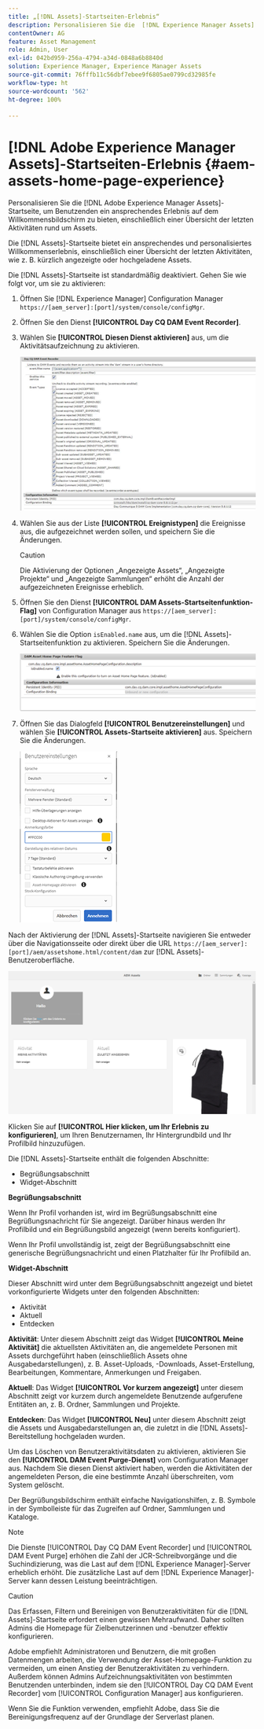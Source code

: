 ```yaml
---
title: „[!DNL Assets]-Startseiten-Erlebnis“
description: Personalisieren Sie die  [!DNL Experience Manager Assets] -Startseite, um Benutzenden ein ansprechendes Erlebnis auf dem Willkommensbildschirm zu bieten, einschließlich einer Übersicht der letzten Aktivitäten rund um Assets.
contentOwner: AG
feature: Asset Management
role: Admin, User
exl-id: 042bd959-256a-4794-a34d-0848a6b8840d
solution: Experience Manager, Experience Manager Assets
source-git-commit: 76fffb11c56dbf7ebee9f6805ae0799cd32985fe
workflow-type: ht
source-wordcount: '562'
ht-degree: 100%

---
```


# [!DNL Adobe Experience Manager Assets]-Startseiten-Erlebnis {#aem-assets-home-page-experience}

Personalisieren Sie die [!DNL Adobe Experience Manager Assets]-Startseite, um Benutzenden ein ansprechendes Erlebnis auf dem Willkommensbildschirm zu bieten, einschließlich einer Übersicht der letzten Aktivitäten rund um Assets.

Die [!DNL Assets]-Startseite bietet ein ansprechendes und personalisiertes Willkommenserlebnis, einschließlich einer Übersicht der letzten Aktivitäten, wie z. B. kürzlich angezeigte oder hochgeladene Assets.

Die [!DNL Assets]-Startseite ist standardmäßig deaktiviert. Gehen Sie wie folgt vor, um sie zu aktivieren:

1. Öffnen Sie [!DNL Experience Manager] Configuration Manager `https://[aem_server]:[port]/system/console/configMgr`.
1. Öffnen Sie den Dienst **[!UICONTROL Day CQ DAM Event Recorder]**.
1. Wählen Sie **[!UICONTROL Diesen Dienst aktivieren]** aus, um die Aktivitätsaufzeichnung zu aktivieren.

   ![chlimage_1-250](assets/chlimage_1-250.png)

1. Wählen Sie aus der Liste **[!UICONTROL Ereignistypen]** die Ereignisse aus, die aufgezeichnet werden sollen, und speichern Sie die Änderungen.

   >[!CAUTION]
   >
   >Die Aktivierung der Optionen „Angezeigte Assets“, „Angezeigte Projekte“ und „Angezeigte Sammlungen“ erhöht die Anzahl der aufgezeichneten Ereignisse erheblich.

1. Öffnen Sie den Dienst **[!UICONTROL DAM Assets-Startseitenfunktion-Flag]** von Configuration Manager aus `https://[aem_server]:[port]/system/console/configMgr`.
1. Wählen Sie die Option `isEnabled.name` aus, um die [!DNL Assets]-Startseitenfunktion zu aktivieren. Speichern Sie die Änderungen.

   ![chlimage_1-251](assets/chlimage_1-251.png)

1. Öffnen Sie das Dialogfeld **[!UICONTROL Benutzereinstellungen]** und wählen Sie **[!UICONTROL Assets-Startseite aktivieren]** aus. Speichern Sie die Änderungen.

   ![Asset-Startseite im Dialogfeld „Benutzereinstellungen“ aktivieren](assets/Annotation-color.png)

Nach der Aktivierung der [!DNL Assets]-Startseite navigieren Sie entweder über die Navigationsseite oder direkt über die URL `https://[aem_server]:[port]/aem/assetshome.html/content/dam` zur [!DNL Assets]-Benutzeroberfläche.

![Erlebnis-Link auf der Assets-Benutzeroberfläche konfigurieren](assets/config-experience-link.png)

Klicken Sie auf **[!UICONTROL Hier klicken, um Ihr Erlebnis zu konfigurieren]**, um Ihren Benutzernamen, Ihr Hintergrundbild und Ihr Profilbild hinzuzufügen.

Die [!DNL Assets]-Startseite enthält die folgenden Abschnitte:

* Begrüßungsabschnitt
* Widget-Abschnitt

**Begrüßungsabschnitt**

Wenn Ihr Profil vorhanden ist, wird im Begrüßungsabschnitt eine Begrüßungsnachricht für Sie angezeigt. Darüber hinaus werden Ihr Profilbild und ein Begrüßungsbild angezeigt (wenn bereits konfiguriert).

Wenn Ihr Profil unvollständig ist, zeigt der Begrüßungsabschnitt eine generische Begrüßungsnachricht und einen Platzhalter für Ihr Profilbild an.

**Widget-Abschnitt**

Dieser Abschnitt wird unter dem Begrüßungsabschnitt angezeigt und bietet vorkonfigurierte Widgets unter den folgenden Abschnitten:

* Aktivität
* Aktuell
* Entdecken

**Aktivität**: Unter diesem Abschnitt zeigt das Widget **[!UICONTROL Meine Aktivität]** die aktuellsten Aktivitäten an, die angemeldete Personen mit Assets durchgeführt haben (einschließlich Assets ohne Ausgabedarstellungen), z. B. Asset-Uploads, -Downloads, Asset-Erstellung, Bearbeitungen, Kommentare, Anmerkungen und Freigaben.

**Aktuell**: Das Widget **[!UICONTROL Vor kurzem angezeigt]** unter diesem Abschnitt zeigt vor kurzem durch angemeldete Benutzende aufgerufene Entitäten an, z. B. Ordner, Sammlungen und Projekte.

**Entdecken**: Das Widget **[!UICONTROL Neu]** unter diesem Abschnitt zeigt die Assets und Ausgabedarstellungen an, die zuletzt in die [!DNL Assets]-Bereitstellung hochgeladen wurden.

Um das Löschen von Benutzeraktivitätsdaten zu aktivieren, aktivieren Sie den **[!UICONTROL DAM Event Purge-Dienst]** vom Configuration Manager aus. Nachdem Sie diesen Dienst aktiviert haben, werden die Aktivitäten der angemeldeten Person, die eine bestimmte Anzahl überschreiten, vom System gelöscht.

Der Begrüßungsbildschirm enthält einfache Navigationshilfen, z. B. Symbole in der Symbolleiste für das Zugreifen auf Ordner, Sammlungen und Kataloge.

>[!NOTE]
>
>Die Dienste [!UICONTROL Day CQ DAM Event Recorder] und [!UICONTROL DAM Event Purge] erhöhen die Zahl der JCR-Schreibvorgänge und die Suchindizierung, was die Last auf dem [!DNL Experience Manager]-Server erheblich erhöht. Die zusätzliche Last auf dem [!DNL Experience Manager]-Server kann dessen Leistung beeinträchtigen.

>[!CAUTION]
>
>Das Erfassen, Filtern und Bereinigen von Benutzeraktivitäten für die [!DNL Assets]-Startseite erfordert einen gewissen Mehraufwand. Daher sollten Admins die Homepage für Zielbenutzerinnen und -benutzer effektiv konfigurieren.
>
>Adobe empfiehlt Administratoren und Benutzern, die mit großen Datenmengen arbeiten, die Verwendung der Asset-Homepage-Funktion zu vermeiden, um einen Anstieg der Benutzeraktivitäten zu verhindern. Außerdem können Admins Aufzeichnungsaktivitäten von bestimmten Benutzenden unterbinden, indem sie den [!UICONTROL Day CQ DAM Event Recorder] vom [!UICONTROL Configuration Manager] aus konfigurieren.
>
>Wenn Sie die Funktion verwenden, empfiehlt Adobe, dass Sie die Bereinigungsfrequenz auf der Grundlage der Serverlast planen.
